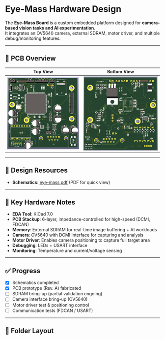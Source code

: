 # Eye-Mass Hardware Design

The **Eye-Mass Board** is a custom embedded platform designed for **camera-based vision tasks and AI experimentation**.  
It integrates an OV5640 camera, external SDRAM, motor driver, and multiple debug/monitoring features.

---

## 📸 PCB Overview
| Top View | Bottom View |
|----------|-------------|
| ![Top](docs/images/eye-mass-F.png) | ![Bottom](docs/images/eye-mass-B.png) |

---

## 📑 Design Resources

- **Schematics**: [eye-mass.pdf](eye-mass.pdf) (PDF for quick view)
    
---

## 🔧 Key Hardware Notes
- **EDA Tool**: KiCad 7.0  
- **PCB Stackup**: 6-layer, impedance-controlled for high-speed (DCMI, FDCAN)  
- **Memory**: External SDRAM for real-time image buffering + AI workloads  
- **Camera**: OV5640 with DCMI interface for capturing and analysis  
- **Motor Driver**: Enables camera positioning to capture full target area  
- **Debugging**: LEDs + USART interface  
- **Monitoring**: Temperature and current/voltage sensing  

---

## ✅ Progress
- [x] Schematics completed  
- [x] PCB prototype (Rev. A) fabricated  
- [ ] SDRAM bring-up (partial validation ongoing)  
- [ ] Camera interface bring-up (OV5640)  
- [ ] Motor driver test & positioning control  
- [ ] Communication tests (FDCAN / USART)  

---

## 📂 Folder Layout
